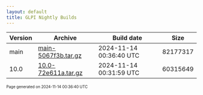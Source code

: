 ```yaml
---
layout: default
title: GLPI Nightly Builds
---
```


Version|Archive|Build date|Size
---|---|---|---
main|[main-5067f3b.tar.gz](main-5067f3b.tar.gz)|2024-11-14 00:36:40 UTC|82177317
10.0|[10.0-72e611a.tar.gz](10.0-72e611a.tar.gz)|2024-11-14 00:31:59 UTC|60315649

<font size="1">Page generated on 2024-11-14 00:36:40 UTC</font>
